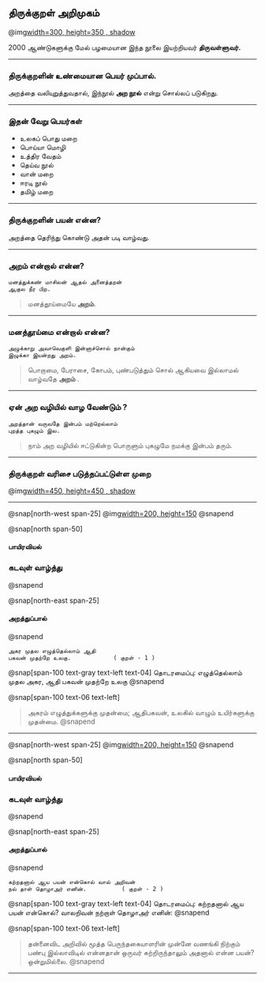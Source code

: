 ## திருக்குறள் அறிமுகம்

@img[width=300, height=350 , shadow](assets/img/valluvar.png)

2000 ஆண்டுகளுக்கு மேல் பழமையான இந்த நூலை இயற்றியவர் **திருவள்ளுவர்.**

---

### திருக்குறளின் உண்மையான பெயர் முப்பால். 
 
அறத்தை வலியுறுத்துவதால், இந்நூல் **அற நூல்** என்று சொல்லப் படுகிறது.

---
### இதன் வேறு பெயர்கள்

* உலகப்  பொது மறை
* பொய்யா மொழி
* உத்திர வேதம்
* தெய்வ  நூல் 
* வான் மறை 
* ஈரடி நூல் 
* தமிழ் மறை 

---

### திருக்குறளின் பயன் என்ன?

அறத்தை தெரிந்து கொண்டு அதன் படி வாழ்வது.

---

### அறம் என்றால் என்ன?

```
மனத்துக்கண் மாசிலன் ஆதல் அனைத்தறன்
ஆகுல நீர பிற. 
```

> மனத்தூய்மையே **அறம்**.

---

### மனத்தூய்மை என்றால் என்ன?

```
அழுக்காறு அவாவெகுளி இன்னாச்சொல் நான்கும்
இழுக்கா இயன்றது அறம்.
```

> பொறாமை, பேராசை, கோபம், புண்படுத்தும் சொல் ஆகியவை
> இல்லாமல் வாழ்வதே **அறம்** .

---

### ஏன் அற வழியில் வாழ வேண்டும் ?

```
அறத்தான் வருவதே இன்பம் மற்றெல்லாம்
புறத்த புகழும் இல.
```

> நாம் அற வழியில்  ஈட்டுகின்ற பொருளும் புகழுமே  நமக்கு  இன்பம்  தரும்.
---

### திருக்குறள் வரிசை படுத்தப்பட்டுள்ள முறை 

@img[width=450, height=450 , shadow](assets/img/thirukural-organization1.png)

---

@snap[north-west span-25]
@img[width=200, height=150](assets/img/logo.jpg)
@snapend

@snap[north span-50]
#### பாயிரவியல்

### கடவுள் வாழ்த்து
@snapend

@snap[north-east span-25]
#### அறத்துப்பால்
@snapend

```
அகர முதல எழுத்தெல்லாம் ஆதி
பகவன் முதற்றே உலகு.            ( குறள் - 1 )
```

@snap[span-100 text-gray text-left text-04]
தொடரமைப்பு: எழுத்தெல்லாம் முதல அகர, ஆதி பகவன் முதற்றே உலகு
@snapend

@snap[span-100 text-06 text-left]
> அகரம் எழுத்துக்களுக்கு முதன்மை; ஆதிபகவன், உலகில் வாழும் உயிர்களுக்கு முதன்மை.
@snapend

---

@snap[north-west span-25]
@img[width=200, height=150](assets/img/logo.jpg)
@snapend

@snap[north span-50]
#### பாயிரவியல்

### கடவுள் வாழ்த்து
@snapend

@snap[north-east span-25]
#### அறத்துப்பால்
@snapend

```
கற்றதனால் ஆய பயன் என்கொல் வால் அறிவன்
நல் தாள் தொழாஅர் எனின்.          ( குறள் - 2 )
```

@snap[span-100 text-gray text-left text-04]
தொடரமைப்பு: கற்றதனால் ஆய பயன் என்கொல்? வாலறிவன் நற்றாள் தொழாஅர் எனின்:
@snapend

@snap[span-100 text-06 text-left]
> தன்னைவிட அறிவில் மூத்த பெருந்தகையாளரின் முன்னே வணங்கி நிற்கும் பண்பு இல்லாவிடில் என்னதான் ஒருவர் கற்றிருந்தாலும் அதனால் என்ன பயன்? ஒன்றுமில்லை.
@snapend


---



